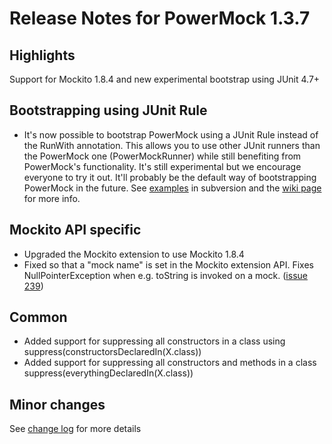 # Release Notes for PowerMock 1.3.7 #

## Highlights ##
Support for Mockito 1.8.4 and new experimental bootstrap using JUnit 4.7+

## Bootstrapping using JUnit Rule ##
  * It's now possible to bootstrap PowerMock using a JUnit Rule instead of the RunWith annotation. This allows you to use other JUnit runners than the PowerMock one (PowerMockRunner) while still benefiting from PowerMock's functionality. It's still experimental but we encourage everyone to try it out. It'll probably be the default way of bootstrapping PowerMock in the future. See [examples](http://code.google.com/p/powermock/source/browse/#svn/trunk/modules/module-impl/junit4-rule/src/test/java/org/powermock/modules) in subversion and the [wiki page](PowerMockRule.md) for more info.

## Mockito API specific ##
  * Upgraded the Mockito extension to use Mockito 1.8.4
  * Fixed so that a "mock name" is set in the Mockito extension API. Fixes NullPointerException when e.g. toString is invoked on a mock. ([issue 239](https://code.google.com/p/powermock/issues/detail?id=239))

## Common ##
  * Added support for suppressing all constructors in a class using suppress(constructorsDeclaredIn(X.class))
  * Added support for suppressing all constructors and methods in a class suppress(everythingDeclaredIn(X.class))
## Minor changes ##
See [change log](http://powermock.googlecode.com/svn/trunk/changelog.txt) for more details